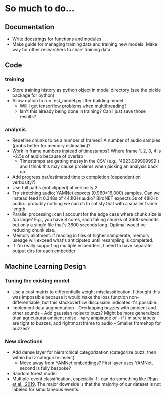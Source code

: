 # So much to do...
## Documentation
* Write docstrings for functions and modules
* Make guide for managing training data and training new models. Make way for other researchers to share training data.

## Code
### training
* Store training history as python object in model directory (see the pickle package for python)
* Allow option to run test_model.py after building model
     - Will I get tensorflow problems when multithreading?
     - Isn't this already being done in training? Can I just save those results?

### analysis
* Redefine chunks to be a number of frames? A number of audio samples (probs better for memory estimation)?
* Work in frame numbers instead of timestamps? Where frame 1, 2, 3, 4 is ~2.5s of audio because of overlap
     - Timestamps are getting messy in the CSV (e.g., '4923.999999999') and I think this may cause problems when picking an analysis back up
* Add progress bar/estimated time to completion (dependent on verbosity?)
* Use full paths (not clipped) at verbosity 2
* Try stretching audio; YAMNet expects (0.960*16,000) samples. Can we instead feed it 0.348s of 44.1KHz audio? BirdNET expects 3s of 48KHz audio...probably nothing we can do to satisfy that with a smaller frame length.
* Parallel processing: can I account for the edge case where chunk size is _too_ large? E.g., you have 8 cores, each taking chunks of 3600 seconds, but only a single file that's 3600 seconds long. Optimal would be reducing chunk size.
* Memory allotment: if reading in files of higher samplerate, memory useage will exceed what's anticipated until resampling is completed.
* If I'm really supporting multiple embedders, I need to have separate output dirs for each embedder

## Machine Learning Design
### Tuning the existing model
* Use a cost matrix to differentially weight misclassification.
I thought this was impossible because it would make the loss function non-differentiable,
but this stackoverflow discussion indicates it's possible.
* Implement data augmentation
       - Overlapping buzzes with ambient and other sounds
       - Add gaussian noise to buzz? Might be more generalized than agricultural ambient noise
       - Vary amplitude of
       - If I'm sure labels are tight to buzzes, add rightmost frame to audio
       - Smaller framehop for buzzes?

### New directions
* Add dense layer for hierarchical categorization (categorize buzz, then within buzz categorize insect)
  - Move away from YAMNet embeddings? First layer uses YAMNet, second is fully bespoke?
* Random forest model
* Multiple-event classification, especially if I can do something like [Phan et al., 2019](https://arxiv.org/abs/1811.01092).
The major downside is that the majority of our dataset is not labeled for simultaneous events.
